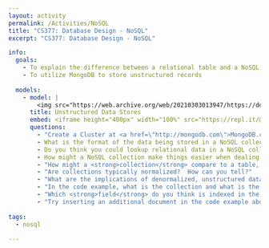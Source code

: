 ```yaml
---
layout: activity
permalink: /Activities/NoSQL
title: "CS377: Database Design - NoSQL"
excerpt: "CS377: Database Design - NoSQL"

info:
  goals: 
    - To explain the difference between a relational table and a NoSQL Collection
    - To utilize MongoDB to store unstructured records
    
  models:
    - model: |
        <img src="https://web.archive.org/web/20210303013947/https://docs.mongodb.com/manual/_images/crud-annotated-collection.bakedsvg.svg" alt="MongoDB Collections from mongodb.com" />
      title: Unstructured Data Stores
      embed: <iframe height="400px" width="100%" src="https://repl.it/@BillJr99/PythonMongoDBExample?lite=true" scrolling="no" frameborder="no" allowtransparency="true" allowfullscreen="true" sandbox="allow-forms allow-pointer-lock allow-popups allow-same-origin allow-scripts allow-modals"></iframe>        
      questions:
        - "Create a Cluster at <a href=\"http://mongodb.com\">MongoDB.com</a>, and a user to access it.  Allow network access, and click the <code>Connect</code> button to obtain a database connection string.  The repl.it example code comments contain instructions on how to pass the database parameters (like the password) as environment variables, so that you do not have to embed them in your program code.  Run the given example against your collection."
        - What is the format of the data being stored in a NoSQL collection?
        - Do you think you could lookup relational data in a NoSQL collection?  Why or why not?
        - How might a NoSQL collection make things easier when dealing with a web service that communicates JSON between the browser and the server?
        - "How might a <strong>collection</strong> compare to a table, and what is a <strong>document</strong> in this model?"
        - "Are collections typically normalized?  How can you tell?"
        - "What are the implications of denormalized, unstructured data stores?"
        - "In the code example, what is the collection and what is the document?"
        - "Which <strong>field</strong> do you think is indexed in the collection?"
        - "Try inserting an additional document in the code example above, but with a different set of fields.  Does it work?  Based on this, do NoSQL collections have schemas?"
        
tags:
  - nosql
  
---
```



